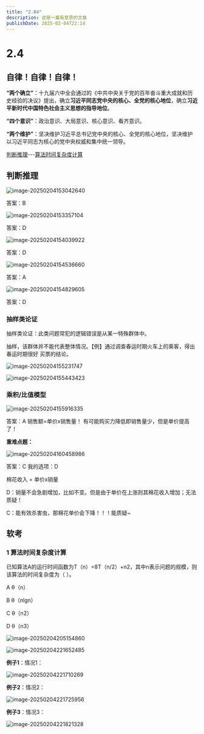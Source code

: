 ```yaml
---
title: "2.04"
description: 这是一篇有意思的文章
publishDate: 2025-02-04T22:14
---
```

# 2.4

## 自律！自律！自律！

**“两个确立”**：十九届六中全会通过的《中共中央关于党的百年奋斗重大成就和历史经验的决议》提出，确立**习近平同志党中央的核心、全党的核心地位**，确立**习近平新时代中国特色社会主义思想的指导地位**。

**“四个意识”**：政治意识、大局意识、核心意识、看齐意识。

**“两个维护”**：坚决维护习近平总书记党中央的核心、全党的核心地位，坚决维护以习近平同志为核心的党中央权威和集中统一领导。

[判断推理](#section1)---[算法时间复杂度计算](#section2)

## 判断推理<a id="section1"></a>

![image-20250204153042640](https://img.zhenxi.site/2025/02/93d590791b51c7ae22e46e445941298d.png)

答案：B

![image-20250204153357104](https://img.zhenxi.site/2025/02/f509255afaa4ff62c22aafd821eb79e4.png)

答案：D

![image-20250204154039922](https://img.zhenxi.site/2025/02/7087f5a5441323ef318058d949529087.png)

答案：D

![image-20250204154536660](https://img.zhenxi.site/2025/02/577924a1120c582ef0aae6168fad6e05.png)

答案：A

![image-20250204154829605](https://img.zhenxi.site/2025/02/bbd4093427c7c928aa514ec5752d5fd5.png)

答案：D

### 抽样类论证

抽样类论证：此类问题常犯的逻辑错误是从某一特殊群体中。

抽样，该群体并不能代表整体情况。【例】通过调查春运时期火车上的乘客，得出春运时期很好
买票的结论。

![image-20250204155231747](https://img.zhenxi.site/2025/02/f37f6f6837a7a07a1238f1d7de8db0ec.png)

![image-20250204155443423](https://img.zhenxi.site/2025/02/4b8611c5779f959e75ddc67859c9304f.png)

### 乘积/比值模型

![image-20250204155916335](https://img.zhenxi.site/2025/02/ed6230d8e00cf57353764480f92de50c.png)

答案：A
销售额=单价x销售量！  有可能购买力降低即销售量少，但是单价提高了！

**重难点题：**

![image-20250204160458986](https://img.zhenxi.site/2025/02/b16543f77459f65fb1d5eea734df93b0.png)

答案：C    我的选项：D

棉花收入 = 单价x销量

D：销量不会急剧增加，比如不变。但是由于单价在上涨则其棉花收入增加；无法质疑！

C：能有效杀害虫，那棉花单价会下降！！！能质疑~



## 软考

### 1 算法时间复杂度计算<a id="section2"></a>

已知算法A的运行时间函数为T（n）=8T（n/2）+n2，其中n表示问题的规模，则该算法的时间复杂度为（ ）。

A θ（n）

B θ（nlgn）

C θ（n2）

D θ（n3）

![image-20250204205154860](https://picture.zhenxi.site/2025/02/6be2ba7d324bd57f300716a67ce75066.png)

![image-20250204221652485](https://img.zhenxi.site/2025/02/fc47850be3ec3c976ee276c8ff0ee1a2.png)


**例子1**：情况1：

![image-20250204221710269](https://img.zhenxi.site/2025/02/4180713581498e41fd445fcec1eacb2d.png)


**例子2**：情况2：

![image-20250204221725956](https://img.zhenxi.site/2025/02/8af2092f2dd818b94e24a12c59b5897d.png)


**例子3**：情况3：

![image-20250204221821328](https://img.zhenxi.site/2025/02/0e00106070c4f562ee548e9fc2ebeaf2.png)


